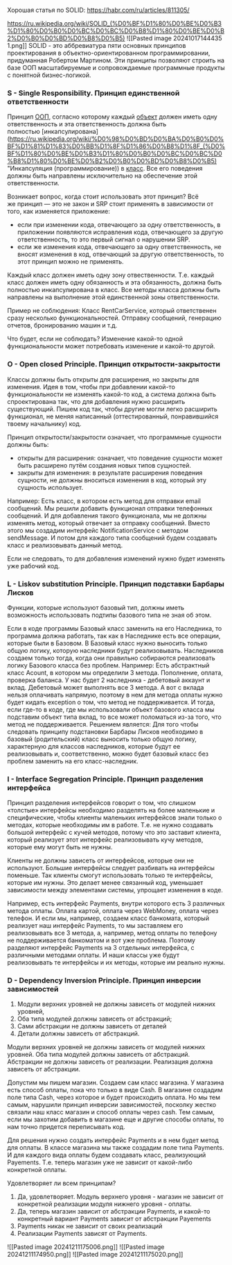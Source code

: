 Хорошая статья по SOLID: https://habr.com/ru/articles/811305/

 https://ru.wikipedia.org/wiki/SOLID_(%D0%BF%D1%80%D0%BE%D0%B3%D1%80%D0%B0%D0%BC%D0%BC%D0%B8%D1%80%D0%BE%D0%B2%D0%B0%D0%BD%D0%B8%D0%B5)
 ![[Pasted image 20241017144435 1.png]]
SOLID - это аббревиатура пяти основных принципов проектирования в объектно-ориентированном программировании, придуманная Робертом Мартином. 
Эти принципы позволяют строить на базе ООП масштабируемые и сопровождаемые программные продукты с понятной бизнес-логикой.

### S - Single Responsibility. Принцип единственной ответственности
Принцип [ООП](https://ru.wikipedia.org/wiki/%D0%9E%D0%B1%D1%8A%D0%B5%D0%BA%D1%82%D0%BD%D0%BE-%D0%BE%D1%80%D0%B8%D0%B5%D0%BD%D1%82%D0%B8%D1%80%D0%BE%D0%B2%D0%B0%D0%BD%D0%BD%D0%BE%D0%B5_%D0%BF%D1%80%D0%BE%D0%B3%D1%80%D0%B0%D0%BC%D0%BC%D0%B8%D1%80%D0%BE%D0%B2%D0%B0%D0%BD%D0%B8%D0%B5 "Объектно-ориентированное программирование"), согласно которому каждый [объект](https://ru.wikipedia.org/wiki/%D0%9E%D0%B1%D1%8A%D0%B5%D0%BA%D1%82_(%D0%BF%D1%80%D0%BE%D0%B3%D1%80%D0%B0%D0%BC%D0%BC%D0%B8%D1%80%D0%BE%D0%B2%D0%B0%D0%BD%D0%B8%D0%B5) "Объект (программирование)") должен иметь одну ответственность и эта ответственность должна быть полностью [инкапсулирована](https://ru.wikipedia.org/wiki/%D0%98%D0%BD%D0%BA%D0%B0%D0%BF%D1%81%D1%83%D0%BB%D1%8F%D1%86%D0%B8%D1%8F_(%D0%BF%D1%80%D0%BE%D0%B3%D1%80%D0%B0%D0%BC%D0%BC%D0%B8%D1%80%D0%BE%D0%B2%D0%B0%D0%BD%D0%B8%D0%B5) "Инкапсуляция (программирование)) в [класс](https://ru.wikipedia.org/wiki/%D0%9A%D0%BB%D0%B0%D1%81%D1%81_(%D0%BF%D1%80%D0%BE%D0%B3%D1%80%D0%B0%D0%BC%D0%BC%D0%B8%D1%80%D0%BE%D0%B2%D0%B0%D0%BD%D0%B8%D0%B5) "Класс (программирование)"). Все его поведения должны быть направлены исключительно на обеспечение этой ответственности.

Возникает вопрос, когда стоит использовать этот принцип? Всё же принцип — это не закон и SRP стоит применять в зависимости от того, как изменяется приложение:

- если при изменении кода, отвечающего за одну ответственность, в приложении появляются исправления кода, отвечающего за другую ответственность, то это первый сигнал о нарушении SRP.
- если же изменения кода, отвечающего за одну ответственность, не вносят изменения в код, отвечающий за другую ответственность, то этот принцип можно не применять.

Каждый класс должен иметь одну зону отвественности. Т.е. каждый класс должен иметь одну обязанность и эта обязанность, должна быть полностью инкапсулирована в класс. Все методы класса должны быть направлены на выполнение этой единственной зоны ответственности. 

Пример не соблюдения:
Класс RentCarService, который ответственен сразу несколько функциональностей. Отправку сообщений, генерацию отчетов, бронированию машин и т.д.

Что будет, если не соблюдать? Изменение какой-то одной функциональности может потребовать изменение и какой-то другой.
### O - Open closed Principle. Принцип открытости-закрытости
Классы должны быть открыты для расширения, но закрыты для изменения.
Идея в том, чтобы при добавлении какой-то функциональности не изменять какой-то код, а система должна быть спроектирована так, что для добавления нужно расширить существующий. Пишем код так, чтобы другие могли легко расширить функционал, не меняя написанный (оттестированный, понравившийся твоему начальнику) код. 

Принцип открытости/закрытости означает, что программные сущности должны быть:
- открыты для расширения: означает, что поведение сущности может быть расширено путём создания новых типов сущностей.
- закрыты для изменения: в результате расширения поведения сущности, не должны вноситься изменения в код, который эту сущность использует.

Например:
Есть класс, в котором есть метод для отправки email сообщений. Мы решили добавить функционал отправки телефонных сообщений. И для добавления такого функционала, мы не должны изменять метод, который отвечает за отправку сообщений. Вместо этого мы создадим интерфейс NotificationService с методом sendMessage. И потом для каждого типа сообщений будем создавать класс и реализовывать данный метод.

Если не следовать, то для добавления изменений нужно будет изменять уже рабочий код.
### L - Liskov substitution Principle. Принцип подставки Барбары Лисков
Функции, которые используют базовый тип, должны иметь возможность использовать подтипы базового типа не зная об этом.

Если в коде программы Базовый класс заменить на его Наследника, то программа должна работать, так как в Наследнике есть все операции, которые были в Базовом. В Базовый класс нужно выносить только общую логику, которую наследники будут реализовывать. Наследников создаем только тогда, когда они правильно собираются реализовать логику Базового класса без проблем.
Например: 
Есть абстрактный класс Acount, в котором мы определили 3 метода. Пополнение, оплата, проверка баланса. У нас будет 2 наследника - дебетовый аккаунт и вклад. Дебетовый может выполнять все 3 метода. А вот с вклада нельзя оплачивать напрямую, поэтому в нем для метода оплаты нужно будет кидать exception о том, что метод не поддерживается. И тогда, если где-то в коде, где мы использовали объект базового класса мы подставим объект типа вклад, то все может поломаться из-за того, что метод не поддерживается.
Решением является:
Для того чтобы следовать принципу подстановки Барбары Лисков необходимо в базовый (родительский) класс выносить только общую логику, характерную для классов наследников, которые будут ее реализовывать и, соответственно, можно будет базовый класс без проблем заменить на его класс-наследник.
### I - Interface Segregation Principle. Принцип разделения интерфейса
Принцип разделения интерфейсов говорит о том, что слишком «толстые» интерфейсы необходимо разделять на более маленькие и специфические, чтобы клиенты маленьких интерфейсов знали только о методах, которые необходимы им в работе.
Т.е. не нужно создавать большой интерфейс с кучей методов, потому что это заставит клиента, который реализует этот интерфейс реализовывать кучу методов, которые ему могут быть не нужны. 

Клиенты не должны зависеть от интерфейсов, которые они не используют. Большие интерфейсы следует разбивать на интерфейсы поменьше. Так клиенты смогут использовать только те интерфейсы, которые им нужны. Это делает менее связанный код, уменьшает зависимости между элементами системы, упрощает изменения в коде.

Например, есть интерфейс Payments, внутри которого есть 3 различных метода оплаты. Оплата картой, оплата через WebMoney, оплата через телефон. И если мы, например, создаем класс банкомата, который реализует наш интерфейс Payments, то мы заставляем его реализовывать все 3 метода, а, например, метод оплаты по телефону не поддерживается банкоматом и вот уже проблема. Поэтому разделяют интерфейс Payments на 3 отдельных интерфейса, с различными методами оплаты. И наши классы уже будут реализовывать те интерфейсы и их методы, которые им реально нужны.
### D - Dependency Inversion Principle. Принцип инверсии зависимостей
1. Модули верхних уровней не должны зависеть от модулей нижних уровней, 
2. Оба типа модулей должны зависеть от абстракций;
3. Сами абстракции не должны зависеть от деталей
4. Детали должны зависеть от абстракций.

Модули верхних уровней не должны зависеть от модулей нижних уровней. Оба типа модулей должны зависеть от абстракций. Абстракции не должны зависеть от реализации. Реализация должна зависеть от абстракции.

Допустим мы пишем магазин. Создаем сам класс магазина. У магазина есть способ оплаты, пока что только в виде Cash. В магазине создадим поле типа Cash, через которое и будет происходить оплата. Но мы тем самым, нарушили принцип инверсии зависимостей, посколку жестко связали наш класс магазин и способ оплаты через cash. Тем самым, если мы захотим добавить в магазине еще и другие способы оплаты, то нам точно придется переписывать код.

Для решения нужно создать интерфейс Payments и в нем будет метод для оплаты. В классе магазина мы также создадим поле типа Payments. И для каждого вида оплаты будем создавать класс, реализующий Payements. Т.е. теперь магазин уже не зависит от какой-либо конкретной оплаты.

Удовлетворяет ли всем принципам? 
1. Да, удовлетворяет. Модуль верхнего уровня - магазин не зависит от конкретной реализации модуля нижнего уровня - оплаты.
2. Да, теперь магазин зависит от абстракции Payments, и какой-то конкретный вариант Payments зависит от абстракции Payements
3. Payments никак не зависит от своих реализаций
4. Реализации Payments зависят от Payments.



![[Pasted image 20241211175006.png]]
![[Pasted image 20241211174950.png]]
![[Pasted image 20241211175020.png]]

